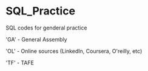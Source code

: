 # SQL_Practice
SQL codes for genderal practice


'GA' - General Assembly

'OL' - Online sources (LinkedIn, Coursera, O'reilly, etc)

'TF' - TAFE

